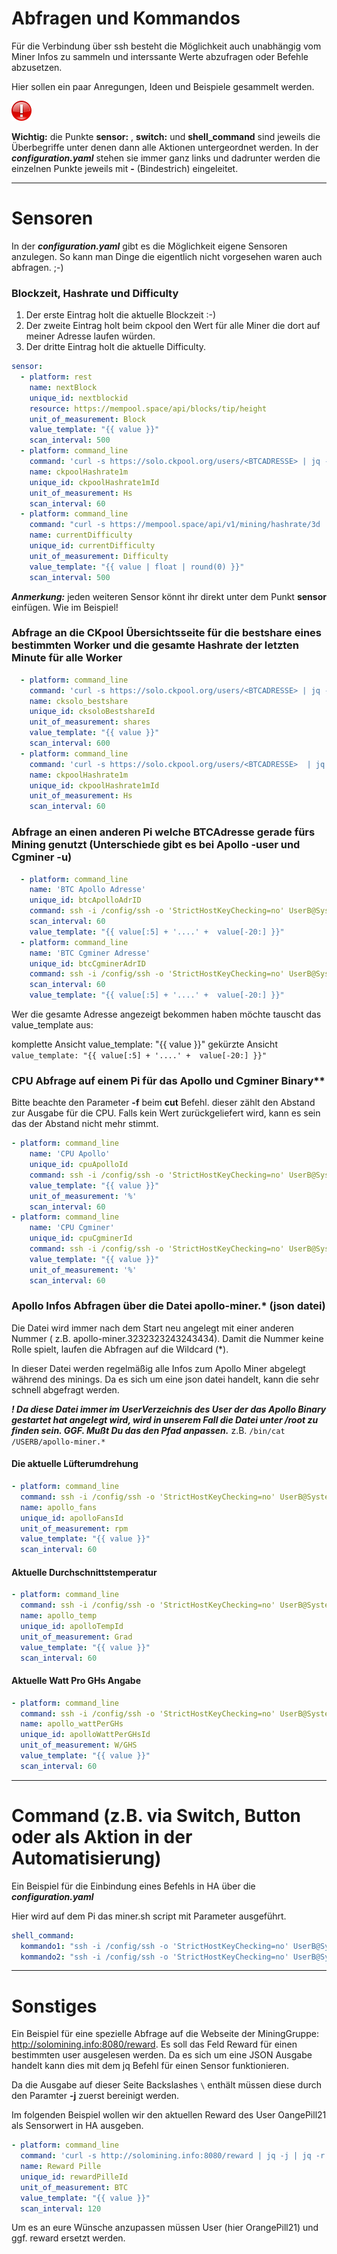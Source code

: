 
# Abfragen und Kommandos
Für die Verbindung über ssh besteht die Möglichkeit auch unabhängig vom Miner Infos zu sammeln und interssante Werte abzufragen oder Befehle abzusetzen.

Hier sollen ein paar Anregungen, Ideen und Beispiele gesammelt werden.

<img src="Images/important.png" width="32px" >

**Wichtig:** die Punkte **sensor:** , **switch:** und **shell_command** sind jeweils die Überbegriffe unter denen dann alle Aktionen untergeordnet werden. In der ***configuration.yaml*** stehen sie immer ganz links und dadrunter werden die einzelnen Punkte jeweils mit **-** (Bindestrich) eingeleitet.

---

# Sensoren
In der ***configuration.yaml*** gibt es die Möglichkeit eigene Sensoren anzulegen. So kann man Dinge die eigentlich nicht vorgesehen waren auch abfragen. ;-)

### Blockzeit, Hashrate und Difficulty ###

1. Der erste Eintrag holt die aktuelle Blockzeit :-)
2. Der zweite Eintrag holt beim ckpool den Wert für alle Miner die dort auf meiner Adresse laufen würden.
3. Der dritte Eintrag holt die aktuelle Difficulty.
```yaml
sensor:
  - platform: rest
    name: nextBlock
    unique_id: nextblockid
    resource: https://mempool.space/api/blocks/tip/height
    unit_of_measurement: Block
    value_template: "{{ value }}"
    scan_interval: 500
  - platform: command_line
    command: 'curl -s https://solo.ckpool.org/users/<BTCADRESSE> | jq -r ''.["hashrate1m"]'''
    name: ckpoolHashrate1m
    unique_id: ckpoolHashrate1mId
    unit_of_measurement: Hs
    scan_interval: 60
  - platform: command_line
    command: "curl -s https://mempool.space/api/v1/mining/hashrate/3d | jq -r '.[\"currentDifficulty\"]'"
    name: currentDifficulty
    unique_id: currentDifficulty
    unit_of_measurement: Difficulty
    value_template: "{{ value | float | round(0) }}"
    scan_interval: 500
```
***Anmerkung:*** jeden weiteren Sensor könnt ihr direkt unter dem Punkt **sensor** einfügen. Wie im Beispiel!


### Abfrage an die CKpool Übersichtsseite für die bestshare eines bestimmten Worker und die gesamte Hashrate der letzten Minute für alle Worker
```yaml
  - platform: command_line
    command: 'curl -s https://solo.ckpool.org/users/<BTCADRESSE> | jq -r ''.["worker"][0]["bestshare"]'''
    name: cksolo_bestshare
    unique_id: cksoloBestshareId
    unit_of_measurement: shares
    value_template: "{{ value }}"
    scan_interval: 600
  - platform: command_line
    command: 'curl -s https://solo.ckpool.org/users/<BTCADRESSE>  | jq -r ''.["hashrate1m"]'''
    name: ckpoolHashrate1m
    unique_id: ckpoolHashrate1mId
    unit_of_measurement: Hs
    scan_interval: 60
```

### Abfrage an einen anderen Pi welche BTCAdresse gerade fürs Mining genutzt (Unterschiede gibt es bei Apollo -user und Cgminer -u)
```yaml
  - platform: command_line
    name: 'BTC Apollo Adresse'
    unique_id: btcApolloAdrID
    command: ssh -i /config/ssh -o 'StrictHostKeyChecking=no' UserB@SystemB ps -ef | grep SCREEN | sed 's/^.*-user//g;s/-p.*$//g'
    scan_interval: 60
    value_template: "{{ value[:5] + '....' +  value[-20:] }}"
  - platform: command_line
    name: 'BTC Cgminer Adresse'
    unique_id: btcCgminerAdrID
    command: ssh -i /config/ssh -o 'StrictHostKeyChecking=no' UserB@SystemB ps -ef | grep SCREEN | sed 's/^.*-u//g;s/-p.*$//g'
    scan_interval: 60
    value_template: "{{ value[:5] + '....' +  value[-20:] }}"
```
Wer die gesamte Adresse angezeigt bekommen haben möchte tauscht das value_template aus:

komplette Ansicht value_template: "{{ value }}"
gekürzte Ansicht `value_template: "{{ value[:5] + '....' +  value[-20:] }}"`



### CPU Abfrage auf einem Pi für das Apollo und Cgminer Binary**
Bitte beachte den Parameter **-f** beim **cut** Befehl. dieser zählt den Abstand zur Ausgabe für die CPU. Falls kein Wert zurückgeliefert wird, kann es sein das der Abstand nicht mehr stimmt.

```yaml
- platform: command_line
    name: 'CPU Apollo'
    unique_id: cpuApolloId
    command: ssh -i /config/ssh -o 'StrictHostKeyChecking=no' UserB@SystemB top -bn 1 | grep apollo | cut -d' ' -f25
    value_template: "{{ value }}"
    unit_of_measurement: '%'
    scan_interval: 60
- platform: command_line
    name: 'CPU Cgminer'
    unique_id: cpuCgminerId
    command: ssh -i /config/ssh -o 'StrictHostKeyChecking=no' UserB@SystemB top -bn 1 | grep cgminer | cut -d' ' -f22
    value_template: "{{ value }}"
    unit_of_measurement: '%'
    scan_interval: 60
```

### Apollo Infos Abfragen über die Datei apollo-miner.* (json datei)
Die Datei wird immer nach dem Start neu angelegt mit einer anderen Nummer ( z.B. apollo-miner.3232323243243434). Damit die Nummer keine Rolle spielt, laufen die Abfragen auf die Wildcard (*).

In dieser Datei werden regelmäßig alle Infos zum Apollo Miner abgelegt während des minings.
Da es sich um eine json datei handelt, kann die sehr schnell abgefragt werden.

***! Da diese Datei immer im UserVerzeichnis des User der das Apollo Binary gestartet hat angelegt wird, wird in unserem Fall die Datei unter /root zu finden sein. GGF. Mußt Du das den Pfad anpassen.*** z.B. `/bin/cat /USERB/apollo-miner.*`

#### Die aktuelle Lüfterumdrehung
```yaml
- platform: command_line
  command: ssh -i /config/ssh -o 'StrictHostKeyChecking=no' UserB@SystemB "/bin/cat apollo-miner.*  | jq -cr '.[\"fans\"][\"0\"][\"rpm\"]' | jq -r '.[]' "
  name: apollo_fans
  unique_id: apolloFansId
  unit_of_measurement: rpm
  value_template: "{{ value }}"
  scan_interval: 60
```

#### Aktuelle Durchschnittstemperatur
```yaml
- platform: command_line
  command: ssh -i /config/ssh -o 'StrictHostKeyChecking=no' UserB@SystemB "/bin/cat apollo-miner.*  | jq -cr '.[\"temperature\"][\"avr\"]'' "
  name: apollo_temp
  unique_id: apolloTempId
  unit_of_measurement: Grad
  value_template: "{{ value }}"
  scan_interval: 60
```

#### Aktuelle Watt Pro GHs Angabe
```yaml
- platform: command_line
  command: ssh -i /config/ssh -o 'StrictHostKeyChecking=no' UserB@SystemB "/bin/cat apollo-miner.* | jq -r '.[\"master\"][\"wattPerGHs\"]' "
  name: apollo_wattPerGHs
  unique_id: apolloWattPerGHsId
  unit_of_measurement: W/GHS
  value_template: "{{ value }}"
  scan_interval: 60
```

---



# Command (z.B. via Switch, Button oder als Aktion in der Automatisierung)

Ein Beispiel für die Einbindung eines Befehls in HA über die ***configuration.yaml***

Hier wird auf dem Pi das miner.sh script mit Parameter ausgeführt.
```yaml
shell_command:
  kommando1: "ssh -i /config/ssh -o 'StrictHostKeyChecking=no' UserB@SystemB bash /home/miner.sh Miner01"
  kommando2: "ssh -i /config/ssh -o 'StrictHostKeyChecking=no' UserB@SystemB bash /home/miner.sh stop"
```

--- 

# Sonstiges
Ein Beispiel für eine spezielle Abfrage auf die Webseite der MiningGruppe: http://solomining.info:8080/reward.
Es soll das Feld Reward für einen bestimmten user ausgelesen werden.
Da es sich um eine JSON Ausgabe handelt kann dies mit dem jq Befehl für einen Sensor funktionieren.

Da die Ausgabe auf dieser Seite Backslashes ```\``` enthält müssen diese durch den Paramter **-j** zuerst bereinigt werden.

Im folgenden Beispiel wollen wir den aktuellen Reward des User OangePill21 als Sensorwert in HA ausgeben.

```yaml
- platform: command_line
  command: 'curl -s http://solomining.info:8080/reward | jq -j | jq -r ''.[] | select(.workername | contains("OrangePill21")) | .["reward"]'''
  name: Reward Pille
  unique_id: rewardPilleId
  unit_of_measurement: BTC
  value_template: "{{ value }}"
  scan_interval: 120
```

Um es an eure Wünsche anzupassen müssen User (hier OrangePill21) und ggf. reward ersetzt werden.
